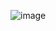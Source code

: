 ![image](https://github.com/janthony25/Rock-Paper-Scissor-Game/assets/151007316/91154766-a48f-477b-b6c5-97d8c8956a39)
